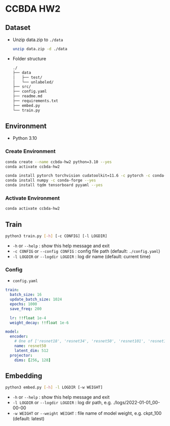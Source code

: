 # CCBDA HW2

## Dataset

- Unzip data.zip to `./data`

    ```sh
    unzip data.zip -d ./data
    ```

- Folder structure

    ```txt
    ./
    ├── data
    │   ├── test/
    │   └── unlabeled/
    ├── src/
    ├── config.yaml
    ├── readme.md
    ├── requirements.txt
    ├── embed.py
    └── train.py
    ```

## Environment

- Python 3.10

### Create Environment

```sh
conda create --name ccbda-hw2 python=3.10 --yes
conda activate ccbda-hw2

conda install pytorch torchvision cudatoolkit=11.6 -c pytorch -c conda-forge --yes
conda install numpy -c conda-forge --yes
conda install tqdm tensorboard pyyaml --yes
```

### Activate Environment

```sh
conda activate ccbda-hw2
```

## Train

```sh
python3 train.py [-h] [-c CONFIG] [-l LOGDIR]
```

- `-h` or `--help` : show this help message and exit
- `-c CONFIG` or `--config CONFIG` : config file path (default: `./config.yaml`)
- `-l LOGDIR` or `--logdir LOGDIR` : log dir name (default: current time)

### Config

- `config.yaml`

```yaml
train:
  batch_size: 16
  update_batch_size: 1024
  epochs: 1000
  save_freq: 200

  lr: !!float 1e-4
  weight_decay: !!float 1e-6

model:
  encoder:
    # One of ['resnet18', 'resnet34', 'resnet50', 'resnet101', 'resnet152']
    name: resnet50
    latent_dim: 512
  projector:
    dims: [256, 128]
```

## Embedding

```sh
python3 embed.py [-h] -l LOGDIR [-w WEIGHT]
```

- `-h` or `--help` : show this help message and exit
- `-l LOGDIR` or `--logdir LOGDIR` : log dir path, e.g. ./logs/2022-01-01_00-00-00
- `-w WEIGHT` or `--weight WEIGHT` : file name of model weight, e.g. ckpt_100 (default: latest)
